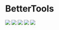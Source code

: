 # BetterTools
![](https://img.shields.io/codefactor/grade/github/OFENROHR100/BetterTools)
![](https://img.shields.io/github/downloads/OFENROHR100/BetterTools/total)
![](https://img.shields.io/github/issues/OFENROHR100/BetterTools)
![](https://img.shields.io/github/license/OFENROHR100/BetterTools)
![](https://img.shields.io/github/last-commit/OFENROHR100/BetterTools)
